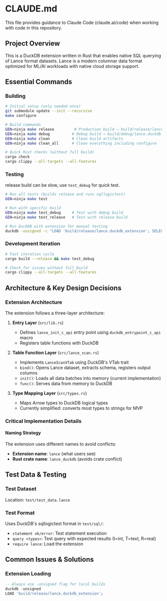 # CLAUDE.md

This file provides guidance to Claude Code (claude.ai/code) when working with code in this repository.

## Project Overview

This is a DuckDB extension written in Rust that enables native SQL querying of Lance format datasets. Lance is a modern columnar data format optimized for ML/AI workloads with native cloud storage support.

## Essential Commands

### Building
```bash
# Initial setup (only needed once)
git submodule update --init --recursive
make configure

# Build commands
GEN=ninja make release         # Production build → build/release/lance.duckdb_extension
GEN=ninja make debug          # Debug build → build/debug/lance.duckdb_extension
GEN=ninja make clean          # Clean build artifacts
GEN=ninja make clean_all      # Clean everything including configure

# Quick Rust checks (without full build)
cargo check
cargo clippy --all-targets --all-features
```

### Testing

release build can be slow, use `test_debug` for quick test.

```bash
# Run all tests (builds release and runs sqllogictest)
GEN=ninja make test

# Run with specific build
GEN=ninja make test_debug     # Test with debug build
GEN=ninja make test_release   # Test with release build

# Run DuckDB with extension for manual testing
duckdb -unsigned -c "LOAD 'build/release/lance.duckdb_extension'; SELECT * FROM lance_scan('test/test_data.lance');"
```

### Development Iteration
```bash
# Fast iteration cycle
cargo build --release && make test_debug

# Check for issues without full build
cargo clippy --all-targets --all-features
```

## Architecture & Key Design Decisions

### Extension Architecture

The extension follows a three-layer architecture:

1. **Entry Layer** (`src/lib.rs`)
   - Defines `lance_init_c_api` entry point using `duckdb_entrypoint_c_api` macro
   - Registers table functions with DuckDB

2. **Table Function Layer** (`src/lance_scan.rs`)
   - Implements `LanceScanVTab` using DuckDB's VTab trait
   - `bind()`: Opens Lance dataset, extracts schema, registers output columns
   - `init()`: Loads all data batches into memory (current implementation)
   - `func()`: Serves data from memory to DuckDB

3. **Type Mapping Layer** (`src/types.rs`)
   - Maps Arrow types to DuckDB logical types
   - Currently simplified: converts most types to strings for MVP

### Critical Implementation Details

#### Naming Strategy
The extension uses different names to avoid conflicts:
- **Extension name**: `lance` (what users see)
- **Rust crate name**: `lance_duckdb` (avoids crate conflict)

## Test Data & Testing

### Test Dataset
Location: `test/test_data.lance`

### Test Format
Uses DuckDB's sqllogictest format in `test/sql/`:
- `statement ok/error`: Test statement execution
- `query <types>`: Test query with expected results (I=int, T=text, R=real)
- `require lance`: Load the extension

## Common Issues & Solutions

### Extension Loading
```sql
-- Always use -unsigned flag for local builds
duckdb -unsigned
LOAD 'build/release/lance.duckdb_extension';
```
